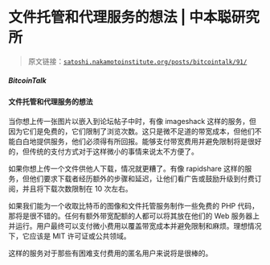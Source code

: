 # 文件托管和代理服务的想法 | 中本聪研究所

> 原文链接：[`satoshi.nakamotoinstitute.org/posts/bitcointalk/91/`](https://satoshi.nakamotoinstitute.org/posts/bitcointalk/91/)

##### BitcoinTalk

#### 文件托管和代理服务的想法

当你想上传一张图片以嵌入到论坛帖子中时，有像 imageshack 这样的服务，但因为它们是免费的，它们限制了浏览次数。这只是微不足道的带宽成本，但他们不能白白地提供服务，他们必须得有所回报。能够支付带宽费用并避免限制将是很好的，但传统的支付方式对于这样微小的事情来说太不方便了。

如果你想上传一个文件供他人下载，情况就更糟了。有像 rapidshare 这样的服务，但他们要求下载者经历额外的步骤和延迟，让他们看广告或鼓励升级到付费订阅，并且将下载次数限制在 10 次左右。

如果我们能为一个收取比特币的图像和文件托管服务制作一些免费的 PHP 代码，那将是很不错的。任何有额外带宽配额的人都可以将其放在他们的 Web 服务器上并运行。用户最终可以支付微小费用以覆盖带宽成本并避免限制和麻烦。理想情况下，它应该是 MIT 许可证或公共领域。

这样的服务对于那些有困难支付费用的匿名用户来说将是很棒的。
